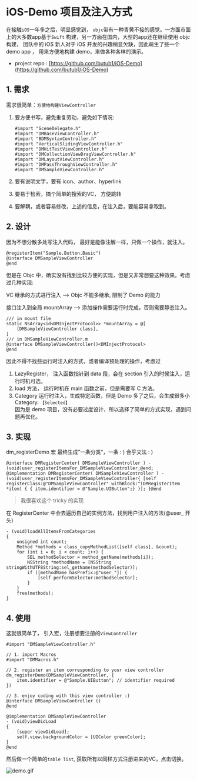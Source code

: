# iOS-Demo 项目及注入方式

在接触`iOS`一年多之后，明显感觉到， `objc`带有一种青黄不接的感觉。一方面市面上的大多数app基于`Swift` 构建，另一方面在国内，大型的app还在继续使用 objc 构建， 团队中的 iOS 新人对于 iOS 开发的兴趣稍显欠缺，因此萌生了些一个 demo app ， 用来方便地构建 demo，来做各种各样的演示。

 * project repo : [https://github.com/butub1/iOS-Demo](https://github.com/butub1/iOS-Demo)

## 1. 需求
需求很简单：`方便地构建ViewController`

1. 要方便书写，避免重复劳动，避免如下情况:
    ```objc
    #import "SceneDelegate.h"
    #import "DMBaseViewController.h"
    #import "BDMSyntaxController.h"
    #import "VerticalSlidingViewController.h"
    #import "DMHitTestViewController.h"
    #import "DMCollectionViewDragViewController.h"
    #import "DMLayoutViewController.h"
    #import "DMPassThroughViewController.h"
    #import "DMSampleViewController.h"
    ```
2. 要有说明文字，要有 icon、author、hyperlink

3. 要易于检索，搞个简单的搜索的VC， 方便跳转

4. 要解耦，或者容易修改，上述的信息，在注入后，要能容易拿取到。

## 2. 设计
因为不想分散多处写注入代码， 最好是能像注解一样，只做一个操作，就注入。
```objc
@registerItem("Sample.Button.Basic")
@interface DMSampleViewController
@end
```
但是在 Objc 中，确实没有找到比较方便的实现，但是又非常想要这种效果。考虑过几种实现:

VC 继承的方式进行注入 --> Objc 不能多继承, 限制了 Demo 的能力

接口注入到全局 mountArray --> 添加操作需要运行时完成，否则需要静态注入。
```objc
/// in mount file
static NSArray<id<DMInjectProtocol>> *mountArray = @[
    [DMSampleViewController class],
]
/// in DMSampleViewController.m
@interface DMSampleViewController()<DMInjectProtocol>
@end
```
因此不得不找些运行时注入的方式，或者编译预处理的操作，考虑过

1. LazyRegister， 注入函数指针到 data 段，会在 section 引入的时候注入，运行时机可选。
2. load 方法， 运行时机在 main 函数之前，但是需要写 C 方法。
3. Category 运行时注入，生成特定函数，但是 Demo 多了之后，会生成很多小Category. `【Selected】`\
因为是 demo 项目，没有必要过度设计，所以选择了简单的方式实现，遇到问题再优化。

## 3. 实现
dm_registerDemo 宏 最终生成”一条分类“，一条 : ) 合乎文法 : )
```objc
@interface DMRegisterCenter( DMSampleViewController ) - (void)user_registerItemsFor_DMSampleViewController;@end; @implementation DMRegisterCenter( DMSampleViewController ) - (void)user_registerItemsFor_DMSampleViewController{ [self registerClass:@"DMSampleViewController" withBlock:^(DMRegisterItem *item) { { item.identifier = @"Sample.UIButton";} }]; }@end
```
> 我很喜欢这个 tricky 的实现

在 RegisterCenter 中会去遍历自己的实例方法，找到用户注入的方法(@user_ 开头)
```objc
- (void)loadAllItemsFromCategories
{
    unsigned int count;
    Method *methods = class_copyMethodList([self class], &count);
    for (int i = 0; i < count; i++) {
        SEL methodSelector = method_getName(methods[i]);
        NSString *methodName = [NSString stringWithUTF8String:sel_getName(methodSelector)];
        if ([methodName hasPrefix:@"user_"]) {
            [self performSelector:methodSelector];
        }
    }
    free(methods);
}
```

## 4. 使用

这就很简单了， 引入宏，注册想要注册的`ViewController`

```objc
#import "DMSampleViewController.h"

// 1. import Macros
#import "DMMacros.h" 

// 2. register an item corresponding to your view controller
dm_registerDemo(DMSampleViewController, {
    item.identifier = @"Sample.UIButton"; // identifier required
})

// 3. enjoy coding with this view controller :)
@interface DMSampleViewController ()
@end

@implementation DMSampleViewController
- (void)viewDidLoad
{
    [super viewDidLoad];
    self.view.backgroundColor = [UIColor greenColor];
}
@end
```
然后做一个简单的`table list`, 获取所有以同样方式注册进来的VC，点击切换。

![demo.gif](./images/demo.gif)

